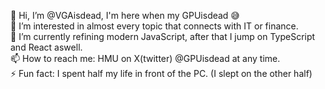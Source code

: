 👋 Hi, I’m @VGAisdead, I'm here when my GPUisdead 😅<br/>
👀 I’m interested in almost every topic that connects with IT or finance.<br/>
🌱 I’m currently refining modern JavaScript, after that I jump on TypeScript and React aswell.<br/>
📫 How to reach me: HMU on X(twitter) @GPUisdead at any time.<br/>
⚡ Fun fact: I spent half my life in front of the PC. (I slept on the other half)
